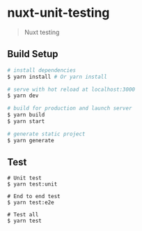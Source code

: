 # nuxt-unit-testing

> Nuxt testing

## Build Setup

``` bash
# install dependencies
$ yarn install # Or yarn install

# serve with hot reload at localhost:3000
$ yarn dev

# build for production and launch server
$ yarn build
$ yarn start

# generate static project
$ yarn generate
```

## Test

```
# Unit test
$ yarn test:unit

# End to end test
$ yarn test:e2e

# Test all
$ yarn test
```
